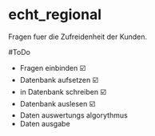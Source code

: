 # echt_regional
  Fragen fuer die Zufreidenheit der Kunden.
  
#ToDo
  - Fragen einbinden                      ☑️
  - Datenbank aufsetzen                   ☑️
  - in Datenbank schreiben                ☑️
  - Datenbank auslesen                    ☑️
  - Daten auswertungs algorythmus
  - Daten ausgabe
